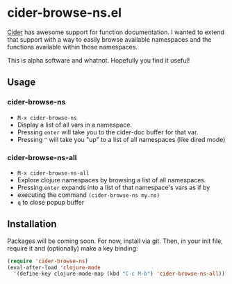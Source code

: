 # cider-browse-ns.el

[Cider](https://github.com/clojure-emacs/cider) has awesome support for function documentation. 
I wanted to extend that support with a way to easily browse available namespaces and the functions
available within those namespaces.

This is alpha software and whatnot. Hopefully you find it useful!

## Usage

### cider-browse-ns

* `M-x cider-browse-ns`
* Display a list of all vars in a namespace.
* Pressing `enter` will take you to the cider-doc buffer for that var.
* Pressing `^` will take you "up" to a list of all namespaces (like dired mode)

### cider-browse-ns-all

* `M-x cider-browse-ns-all`
* Explore clojure namespaces by browsing a list of all namespaces.
* Pressing `enter` expands into a list of that namespace's vars as if by
* executing the command `(cider-browse-ns my.ns)`
* `q` to close popup buffer

## Installation

Packages will be coming soon. For now, install via git. Then, in your init file, require it and (optionally)
make a key binding:

```el
(require 'cider-browse-ns)
(eval-after-load 'clojure-mode
  '(define-key clojure-mode-map (kbd "C-c M-b") 'cider-browse-ns-all))
```
